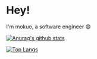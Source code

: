 # Hey!

I'm mokuo, a software engineer 😄

[![Anurag's github stats](https://github-readme-stats.vercel.app/api?username=SUCHMOKUO&count_private=true&show_icons=true)](https://github.com/anuraghazra/github-readme-stats)

[![Top Langs](https://github-readme-stats.vercel.app/api/top-langs/?username=SUCHMOKUO&layout=compact&hide=html)](https://github.com/anuraghazra/github-readme-stats)

